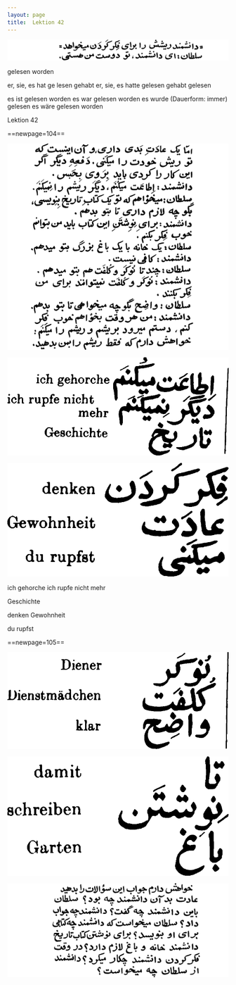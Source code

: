 ```yaml
---
layout: page
title:  Lektion 42
---
```



![image](/assets/s/106.png-14.png)

gelesen worden

er, sie, es hat ge­ lesen gehabt er, sie, es hatte gelesen gehabt
gelesen



es ist gelesen worden es war gelesen worden es wurde (Dauerform: immer)
gelesen es wäre gelesen worden

Lektion 42



==newpage=104==

![image](/assets/s/107.png-02.png)

![image](/assets/s/2col/107.png-05_1L.png)

![image](/assets/s/2col/107.png-05_2R.png)

ich gehorche ich rupfe nicht mehr

Geschichte



denken Gewohnheit

du rupfst



==newpage=105==

![image](/assets/s/2col/108.png-02_1L.png)

![image](/assets/s/2col/108.png-02_2R.png)

![image](/assets/s/108.png-03.png)

